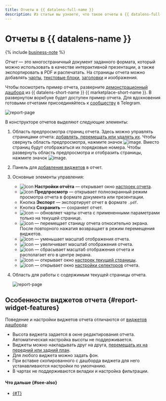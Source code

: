 ```yaml
---
title: Отчеты в {{ datalens-full-name }}
description: Из статьи вы узнаете, что такое отчеты в {{ datalens-full-name }} и ознакомитесь с особенностями виджетов отчета.
---
```


# Отчеты в {{ datalens-name }}


{% include [business-note](../../_includes/datalens/datalens-functionality-available-business-note.md) %}


_Отчет_ — это многостраничный документ заданного формата, который можно использовать в качестве интерактивной презентации, а также экспортировать в PDF и распечатать. На страницы отчета можно добавлять [чарты](../concepts/chart/index.md), [текстовые блоки](../dashboard/widget.md#text), [заголовки](../dashboard/widget.md#title) и изображения.

Чтобы посмотреть пример отчета, разверните [демонстрационный дашборд](https://datalens.ru/marketplace/f2eui5ar8omalpcg1j3r) из {{ datalens-short-name }} {{ marketplace-short-name }}. В развернутом воркбуке будет доступен пример отчета. Для вдохновения готовыми отчетами присоединяйтесь к [сообществу](https://t.me/YandexDataLens/113821/117093) в Telegram.

![report-page](../../_assets/datalens/report/demo_report.png)

В конструкторе отчетов выделяют следующие элементы:

1. Область предпросмотра страниц отчета. Здесь можно управлять страницами отчета: [добавлять, перемещать или удалять их](./report-operations.md#report-pages). Чтобы свернуть область предпросмотра, нажмите значок ![image](../../_assets/console-icons/arrow-left-from-line.svg). Вместо страниц будут отображаться их порядковые номера. Чтобы развернуть область предпросмотра и отобразить страницы, нажмите значок ![image](../../_assets/console-icons/arrow-right-to-line.svg).
1. Панель для [добавления виджетов](./report-operations.md#add-widget) в отчет.
1. Основные элементы управления:

   * ![icon](../../_assets/console-icons/gear.svg) **Настройки отчёта** — открывает окно [настроек отчета](./report-operations.md#report-settings).
   * ![icon](../../_assets/console-icons/play.svg) **Предпросмотр** — открывает полноэкранный режим просмотра отчета в формате документа или презентации.
   * Кнопка **Экспорт** — экспортирует отчет в формате `.pdf`.
   * Кнопка **Сохранить** — сохраняет отчет.
   * ![icon](../../_assets/console-icons/arrows-rotate-right.svg) — обновляет чарты отчета с примененными параметрами только на текущей странице.
   * ![icon](../../_assets/console-icons/hand-stop.svg) — перемещает станицу отчета относительно экрана. После повторного нажатия возвращает в режим перемещения виджетов.
   * ![icon](../../_assets/console-icons/magnifier-minus.svg) — уменьшает масштаб отображения отчета.
   * ![icon](../../_assets/console-icons/magnifier-plus.svg) — увеличивает масштаб отображения отчета.
   * ![icon](../../_assets/console-icons/square-dashed.svg) — сбрасывает масштаб отображения отчета и располагает его в центре экрана.
   * ![icon](../../_assets/console-icons/gear.svg) — открывает окно [настроек текущей страницы](./report-operations.md#page-settings).
   * ![icon](../../_assets/console-icons/funnel.svg) — открывает окно [настройки селекторов](./report-operations.md#add-selector) отчета.

1. Область для работы с содержимым текущей страницы отчета.

   ![report-page](../../_assets/datalens/report/report-page.png)

## Особенности виджетов отчета {#report-widget-features}

Поведение и настройки виджетов отчета отличаются от [виджетов дашборда](../dashboard/widget.md):

* Высота виджета задается в окне редактирования отчета. Автоматическая настройка высоты не поддерживается.
* Виджеты можно накладывать друг на друга, [перемещать их на передний или задний план](./report-operations.md#move-widget-front-or-back).
* Для любого виджета можно задать фон.
* При вставке скопированного с дашборда виджета для него устанавливаются настройки по умолчанию.
* В чартах не поддерживаются вкладки и настройка фильтрации.

#### Что дальше {#see-also}

* [{#T}](./report-operations.md)
